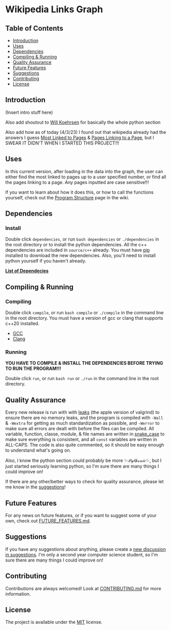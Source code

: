 # Wikipedia Links Graph

## Table of Contents

- [Introduction](#introduction)
- [Uses](#uses)
- [Dependencies](#dependencies)
- [Compiling & Running](#compiling--running)
- [Quality Assurance](#quality-assurance)
- [Future Features](#future-features)
- [Suggestions](#suggestions)
- [Contributing](#contributing)
- [License](#license)

## Introduction

(Insert intro stuff here)

Also add shoutout to [Will Koehrsen](https://github.com/WillKoehrsen/wikipedia-data-science/blob/master/notebooks/Downloading%20and%20Parsing%20Wikipedia%20Articles.ipynb) for basically the whole python section

Also add how as of today (4/3/23) I found out that wikipedia already had the answers I guess [Most Linked to Pages](https://en.wikipedia.org/wiki/Special:MostLinkedPages) & [Pages Linking to a Page](https://en.wikipedia.org/wiki/Special:WhatLinksHere), but I SWEAR IT DIDN'T WHEN I STARTED THIS PROJECT!!!

## Uses

In this current version, after loading in the data into the graph, the user can either find the most linked to pages up to a user specified number, or find all the pages linking to a page. Any pages inputted are case sensitive!!!

If you want to learn about how it does this, or how to call the functions yourself, check out the [Program Structure](https://github.com/Huckdirks/Wikipedia_Links_Graph/wiki/Program-Structure#c) page in the wiki.
## Dependencies

### Install

Double click `dependencies`, or run `bash dependencies` or `./dependencies` in the root directory or to install the python dependencies. All the c++ dependencies are included in `source/c++` already. You must have [pip](https://pip.pypa.io/en/stable/installation/) installed to download the new dependencies. Also, you'll need to install python yourself if you haven't already.

**[List of Dependecies](DEPENDENCIES.md)**

## Compiling & Running

### Compiling

Double click `compile`, or run `bash compile` or `./compile` in the command line in the root directory. You must have a version of gcc or clang that supports c++20 installed.

- [GCC](https://gcc.gnu.org/)
- [Clang](https://clang.llvm.org/)

### Running

**YOU HAVE TO COMPILE & INSTALL THE DEPENDENCIES BEFORE TRYING TO RUN THE PROGRAM!!!**

Double click `run`, or run `bash run` or `./run` in the command line in the root directory.

## Quality Assurance
Every new release is run with with [leaks](https://developer.apple.com/library/archive/documentation/Performance/Conceptual/ManagingMemory/Articles/FindingLeaks.html) (the apple version of valgrind) to ensure there are no memory leaks, and the program is compiled with `-Wall` & `-Wextra` for getting as much standardization as possible, and `-Werror` to make sure all errors are dealt with before the files can be compiled. All variable, function, classe, module, & file names are written in [snake_case](https://en.wikipedia.org/wiki/Snake_case) to make sure everything is consistent, and all `const` variables are written in ALL-CAPS. The code is also quite commented, so it should be easy enough to understand what's going on.

Also, I know the python section could probably be more ✨𝒫𝓎𝓉𝒽ℴ𝓃𝒾𝒸✨, but I just started seriously learning python, so I'm sure there are many things I could improve on!

If there are any other/better ways to check for quality assurance, please let me know in the [suggestions](https://github.com/Huckdirks/Wikipedia_Links_Graph/discussions/new?category=suggestions)!

## Future Features

For any news on future features, or if you want to suggest some of your own, check out [FUTURE_FEATURES.md](FUTURE_FEATURES.md).

## Suggestions

If you have any suggestions about anything, please create a [new discussion in suggestions](https://github.com/Huckdirks/Wikipedia_Graph/discussions/new?category=suggestions). I'm only a second year computer science student, so I'm sure there are many things I could improve on!

## Contributing

Contributions are always welcomed! Look at [CONTRIBUTING.md](CONTRIBUTING.md) for more information.

## License

The project is available under the [MIT](https://opensource.org/licenses/MIT) license.
